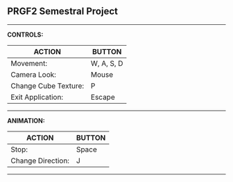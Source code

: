 ## PRGF2 Semestral Project ##

--------------------------------------------------
**CONTROLS:**

| ACTION               | BUTTON     |
|----------------------|------------|
| Movement:            | W, A, S, D |
| Camera Look:         | Mouse      |
| Change Cube Texture: | P          |
| Exit Application:    | Escape     |
--------------------------------------------------

**ANIMATION:**

| ACTION            | BUTTON |
|-------------------|--------|
| Stop:             | Space  |
| Change Direction: | J      |

--------------------------------------------------

